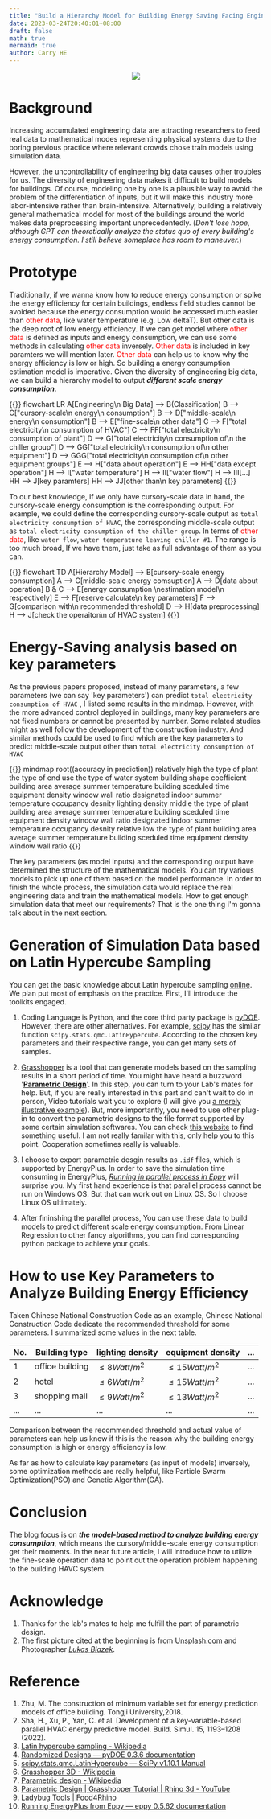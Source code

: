```yaml
---
title: "Build a Hierarchy Model for Building Energy Saving Facing Engineering Data Differentiation"
date: 2023-03-24T20:40:01+08:00
draft: false
math: true
mermaid: true
author: Carry HE
---
```


<div align=center><img src="blog13-cover.jpg"></div>

# Background

Increasing accumulated engineering data are attracting researchers to feed real data to mathematical modes representing physical systems due to the boring previous practice where relevant crowds chose train models using simulation data.

However, the uncontrollability of engineering big data causes other troubles for us. The diversity of engineering data makes it difficult to build models for buildings. Of course, modeling one by one is a plausible way to avoid the problem of the differentiation of inputs, but it will make this industry more labor-intensive rather than brain-intensive. Alternatively, building a relatively general mathematical model for most of the buildings around the world makes data preprocessing important unprecedentedly. (*Don't lose hope, although GPT can theoretically analyze the status quo of every building's energy consumption. I still believe someplace has room to maneuver.*)

# Prototype

Traditionally, if we wanna know how to reduce energy consumption or spike the energy efficiency for certain buildings, endless field studies cannot be avoided because the energy consumption would be accessed much easier than <font color=red>other data</font>, like water temperature (e.g. Low deltaT). But other data is the deep root of low energy efficiency. If we can get model where <font color=red>other data</font> is defined as inputs and energy consumption, we can use some methods in calculating <font color=red>other data</font> inversely. <font color=red>Other data</font> is included in key paramters we will mention later. <font color=red>Other data</font> can help us to know why the energy efficiency is low or high. So building a energy consumption estimation model is imperative. Given the diversity of engineering big data, we can build a hierarchy model to output ***different scale energy consumption***.

{{<mermaid>}}
flowchart LR
    A[Engineering\n Big Data] --> B(Classification)
    B --> C["cursory-scale\n energy\n consumption"]
    B --> D["middle-scale\n energy\n consumption"]
    B --> E["fine-scale\n other data"]
    C --> F["total electricity\n consumption of HVAC"]
    C --> FF["total electricity\n consumption of plant"]
    D --> G["total electricity\n consumption of\n the chiller group"]
    D --> GG["total electricity\n consumption of\n other equipment"]
    D --> GGG["total electricity\n consumption of\n other equipment groups"]
    E --> H["data about operation"]
    E --> HH["data except operation"]
    H --> I["water temperature"]
    H --> II["water flow"]
    H --> III[...]
    HH --> J[key paramters]
    HH --> JJ[other than\n key parameters]
{{</mermaid>}}

To our best knowledge, If we only have cursory-scale data in hand, the cursory-scale energy consumption is the corresponding output. For example, we could define the corresponding cursory-scale output as `total electricity consumption of HVAC`, the corresponding middle-scale output as `total electricity consumption of the chiller group`. In terms of <font color=red>other data</font>, like `water flow`, `water temperature leaving chiller #1`. The range is too much broad, If we have them, just take as full advantage of them as you can.

{{<mermaid>}}
flowchart TD
    A[Hierarchy Model] --> B[cursory-scale energy consumption]
    A --> C[middle-scale energy comsuption]
    A --> D[data about operation]
    B & C --> E[energy consumption \nestimation model\n respectively]
    E --> F[reserve calculate\n key parameters]
    F --> G[comparison with\n recommended threshold] 
    D --> H[data preprocessing]
    H --> J[check the operaiton\n of HVAC system]
    {{</mermaid>}}
&nbsp;


# Energy-Saving analysis based on key parameters

As the previous papers proposed, instead of many parameters, a few parameters (we can say 'key parameters') can predict `total electricity consumption of HVAC` , I listed some results in the mindmap. However, with the more advanced control deployed in buildings, many key parameters are not fixed numbers or cannot be presented by number. Some related studies might as well follow the development of the construction industry. And similar methods could be used to find which are the key parameters to predict middle-scale output other than `total electricity consumption of HVAC`

{{<mermaid>}}
mindmap
  root((accuracy in prediction))
    relatively high 
      the type of plant
      the type of end use
      the type of water system
      building shape coefficient
      building area
      average summer temperature
      building sceduled time
      equipment density
      window wall ratio
      designated indoor summer temperature
      occupancy desnity
      lighting density
    middle
      the type of plant
      building area
      average summer temperature
      building sceduled time
      equipment density
      window wall ratio
      designated indoor summer temperature
      occupancy desnity
    relative low
      the type of plant
      building area
      average summer temperature
      building sceduled time
      equipment density
      window wall ratio
{{</mermaid>}}
&nbsp;

The key parameters (as model inputs) and the corresponding output have determined the structure of the mathematical models. You can try various models to pick up one of them based on the model performance. In order to finish the whole process, the simulation data would replace the real engineering data and train the mathematical models. How to get enough simulation data that meet our requirements? That is the one thing I'm gonna talk about in the next section.

# Generation of Simulation Data based on Latin Hypercube Sampling

You can get the basic knowledge about Latin hypercube sampling [online](https://en.wikipedia.org/wiki/Latin_hypercube_sampling). We plan put most of emphasis on the practice. First, I'll introduce the toolkits engaged.

1. Coding Language is Python, and the core third party package is [pyDOE](https://pythonhosted.org/pyDOE/randomized.html). However, there are other alternatives. For example, [scipy](https://docs.scipy.org/doc/scipy/reference/generated/scipy.stats.qmc.LatinHypercube.html) has the similar function `scipy.stats.qmc.LatinHypercube`. According to the chosen key parameters and their respective range, you can get many sets of samples.
  
2. [Grasshopper](https://en.wikipedia.org/wiki/Grasshopper_3D#:~:text=Grasshopper%20is%20a%20visual%20programming,dragging%20components%20onto%20a%20canvas.) is a tool that can generate models based on the sampling results in a short period of time. You might have heard a buzzword '[**Parametric Design**]()'. In this step, you can turn to your Lab's mates for help. But, if you are really interested in this part and can't wait to do in person, Video tutorials wait you to explore (I will give you [a merely illustrative example](https://www.youtube.com/watch?v=cPUJ99mJAoE)). But, more importantly, you need to use other plug-in to convert the parametric designs to the file format supported by some certain simulation softwares. You can check [this website](https://www.food4rhino.com/en/app/ladybug-tools) to find something useful. I am not really familar with this, only help you to this point. Cooperation sometimes really is valuable.
  
3. I choose to export parametric desgin results as `.idf` files, which is supported by EnergyPlus. In order to save the simulation time consuming in EnergyPlus, [*Running in parallel process in Eppy*](https://eppy.readthedocs.io/en/latest/runningeplus.html#Running-in-parallel-processes) will surprise you. My first hand experience is that parallel process cannot be run on Windows OS. But that can work out on Linux OS. So I choose Linux OS ultimately.
  
4. After fininshing the parallel process, You can use these data to build models to predict different scale energy comsumption. From Linear Regression to other fancy algorithms, you can find corresponding python package to achieve your goals.

# How to use Key Parameters to Analyze Building Energy Efficiency

Taken Chinese National Construction Code as an example, Chinese National Construction Code dedicate the recommended threshold for some parameters. I summarized some values in the next table.

| No. | Building type | lighting density | equipment density | ... |
| --- | --- | --- | --- | --- |
| 1   | office building | $\leq 8 Watt/m^2$ | $\leq 15 Watt/m^2$ | ... |
| 2   | hotel | $\leq 6 Watt/m^2$ | $\leq 15 Watt/m^2$ | ... |
| 3   | shopping mall | $\leq 9 Watt/m^2$ | $\leq 13 Watt/m^2$ | ... |
| ... | ... | ... | ... | ... |

Comparison between the recommended threshold and actual value of parameters can help us know if this is the reason why the building energy consumption is high or energy efficiency is low.

As far as how to calculate key parameters (as input of models) inversely, some optimization methods are really helpful, like Particle Swarm Optimization(PSO) and Genetic Algorithm(GA).

# Conclusion

The blog focus is on ***the model-based method to analyze building energy consumption***, which means the cursory/middle-scale energy consumption get their moments. In the near future article, I will introduce how to utilize the fine-scale operation data to point out the operation problem happening to the building HAVC system.

# Acknowledge
1. Thanks for the lab's mates to help me fulfill the part of parametric design.
2. The first picture cited at the beginning is from [Unsplash.com](https://unsplash.com/) and Photographer [*Lukas Blazek*](https://unsplash.com/@goumbik).

# Reference

1. Zhu, M. The construction of minimum variable set for energy prediction models of office building. Tongji University,2018.
2. Sha, H., Xu, P., Yan, C. et al. Development of a key-variable-based parallel HVAC energy predictive model. Build. Simul. 15, 1193–1208 (2022).
3. [Latin hypercube sampling - Wikipedia](https://en.wikipedia.org/wiki/Latin_hypercube_sampling)  
4. [Randomized Designs &mdash; pyDOE 0.3.6 documentation](https://pythonhosted.org/pyDOE/randomized.html)
5. [scipy.stats.qmc.LatinHypercube &#8212; SciPy v1.10.1 Manual](https://docs.scipy.org/doc/scipy/reference/generated/scipy.stats.qmc.LatinHypercube.html)
6. [Grasshopper 3D - Wikipedia](https://en.wikipedia.org/wiki/Grasshopper_3D#:~:text=Grasshopper%20is%20a%20visual%20programming,dragging%20components%20onto%20a%20canvas.)
7. [Parametric design - Wikipedia](https://en.wikipedia.org/wiki/Parametric_design#:~:text=Parametric%20design%20is%20a%20design,design%20intent%20and%20design%20response.)
8. [Parametric Design | Grasshopper Tutorial | Rhino 3d - YouTube](https://www.youtube.com/watch?v=cPUJ99mJAoE)
9. [Ladybug Tools | Food4Rhino](https://www.food4rhino.com/en/app/ladybug-tools)
10. [Running EnergyPlus from Eppy &#8212; eppy 0.5.62 documentation](https://eppy.readthedocs.io/en/latest/runningeplus.html#Running-in-parallel-processes)